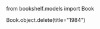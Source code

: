 from bookshelf.models import Book

<!-- Delete the book instance you created in the book model. -->
Book.object.delete(title="1984")